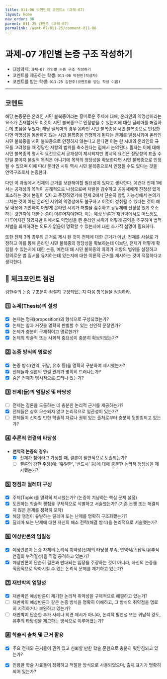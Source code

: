 ```yaml
---
title: 011-06 박현민의 코멘트a (과제-07) 
layout: home
nav_order: 06
parent: 011-25 김한주 (과제-07)
permalink: /asmt-07/011-25/comment-011-06
---
```


# 과제-07 개인별 논증 구조 작성하기

- 대상과제: `과제-07 개인별 논증 구조 작성하기`
- 코멘트를 제공하는 학생: `011-06 박현민(작성자)` 
- 코멘트를 받는 학생: `011-25 김한주(코멘트를 받는 학생 이름)` 

---

## 코멘트

해당 논증문은 온라인 시민 불복종이라는 흥미로운 주제에 대해, 온라인의 익명성이라는 요소가 존재함에도 이것이 시민 불복종으로 인정받을 수 있는지에 대한 딜레마를 해결하는데 초점을 두었다. 해당 딜레마의 경우 온라인 시민 불복종을 시민 불복종으로 인정한다면 익명성을 동반하지 않는 시민 불복종을 인정하게 된다는 문제를 발생시키며 온라인 시민 불복종을 시민 불복종으로 인정하지 않는다고 한다면 이는 현 시대의 온라인의 규모를 고려했을 때 정당한 저항의 범위를 축소한다는 점에서 논의된다. 필자는 이에 대해 시민 불복종의 명시적 요건으로서 공개성이 제시되지만 명시적 요건은 정당성의 표출 수단일 뿐이지 본질적 목적은 아니기에 목적의 정당성을 확보한다면 시민 불복종으로 인정될 수 있으며 이에 따라 온라인 시위 역시 시민 불복종으로서 인정될 수도 있다는 것을 연역구조로서 논증한다.

다만 이 과정에서 전제의 근거를 보완해야할 필요성이 있다고 생각한다. 예컨대 전제 1에서는 공개성의 목적이 공개적으로 나섬으로써 처벌을 감수하고 공동체에게 진정성 있게 호소하는 것에 본질이 있다고 주장하였기에 전제 2에서 단순히 양립 가능성에서 논의가 그치는 것이 아닌 온라인 시위의 익명성에도 불구하고 이것이 성취될 수 있다는 것이 해당 내용에 기반하여 어떻게 온라인 시위가 처벌을 감수하고 공동체에 진정성 있게 호소하는 것인지에 대한 논증이 이루어져야한다. 이는 예상 반론과 재반박에서도 어느정도 다루어지긴 하였지만 이에서도 익명성을 띈 온라인 시위가 어떻게 공익을 추구하며 법적 처벌을 회피하려는 의도가 없음이 명확할 수 있는지에 대한 추가적 설명이 필요하다.

또한 전제 3의 경우의 근거로 제시 된 것이 전제에 대한 근거가 아닌, 전제를 사실로 가정하고 이를 통해 온라인 시민 불복종의 정당성을 확보하는데 이보단, 전제가 어떻게 확립될 수 있는지에 대한 논증, 예컨대 왜 시민 불복종의 의의가 저항의 범위를 설정하고 정의로운 법 질서를 유지하는데 있는지에 대한 이론적 근거를 제시하는 것이 적절하다고 생각한다.




## 📌 체크포인트 점검

김한주의 논증 구조문이 적절히 구성되었는지 다음 항목들을 점검하라.

### 1️⃣ **논제(Thesis)의 설정**
- [x] 논제는 명제(proposition)의 형식으로 구성되었는가?
- [x] 논제는 참과 거짓을 명확히 판별할 수 있는 선언적 문장인가?
- [x] 논제가 충분히 구체적이고 명료한가?
- [x] 논제의 학술적 또는 사회적 중요성이 충분히 확보되었는가?

### 2️⃣ **논증 방식의 명료성**
- [x] 논증 방식(연역, 귀납, 유추 등)을 명확히 구분하여 제시했는가?
- [x] 전제들과 결론의 연결 관계가 명확히 드러나는가?
- [x] 숨은 전제가 명시적으로 드러나 있는가?

### 3️⃣ **전제(들)의 엄밀성 및 타당성**
- [ ] 전제는 결론을 도출하는 데 충분한 논리적 근거를 제공하는가?
- [x] 전제들은 상호 모순되지 않고 논리적으로 일관성이 있는가?
- [ ] 전제들이 신뢰할 만한 학술적 자료나 권위 있는 출처로부터 충분히 뒷받침되고 있는가?

### 4️⃣ **추론적 연결의 타당성**
- **연역적 논증의 경우:**
  - [x] 전제가 참이라고 가정할 때, 결론이 필연적으로 도출되는가?
  - [ ] 결론의 강한 주장(예: '유일한', '반드시' 등)에 대해 충분한 논리적 정당성을 제시했는가?

### 5️⃣ **쟁점과 딜레마 구성**
- [x] 주제(Topic)를 명확히 제시했는가? (논증이 겨냥하는 핵심 문제 설정)
- [x] 도전하는 학술적 쟁점을 구체적으로 식별하고 서술했는가? (기존 논쟁 또는 해결되지 않은 문제를 정확히 포착)
- [x] 해당 쟁점이 유발하는 딜레마 또는 난제를 명확히 구조화했는가?
- [x] 딜레마 또는 난제에 대한 자신의 해소 전략(해결 방식)을 논리적으로 서술했는가?

### 6️⃣ **예상반론의 엄밀성**
- [x] 예상반론이 논증 자체의 논리적 취약성(전제의 타당성 부족, 연역적/귀납적/유추적 연결의 부적절성)을 직접 공격하고 있는가?
- [x] 예상반론이 단순히 결론과 반대되는 입장을 주장하는 것이 아니라, 자신의 논증을 직접적으로 약화시킬 수 있는 논리적 문제를 제기하고 있는가?

### 7️⃣ **재반박의 엄밀성**
- [x] 재반박은 예상반론이 제기한 논리적 취약성을 구체적으로 해결하고 있는가?
- [ ] 재반박이 예상반론과 같은 논증 방식을 명확히 이해하고, 그 방식의 취약점을 명료히 지적하거나 보완하고 있는가?
- [ ] 재반박이 단순한 추가 사례나 의견 제시가 아니라, 논리적 필연성 또는 귀납적 강도, 유추의 타당성을 제고하는 방식으로 이루어졌는가?

### 8️⃣ **학술적 출처 및 근거 활용**
- [x] 주요 전제와 근거들이 권위 있고 신뢰할 만한 학술 문헌으로 충분히 뒷받침되고 있는가?
- [x] 인용한 학술 자료들이 정확하고 적절한 방식으로 사용되었으며, 출처 표기가 명확히 되어 있는가?

